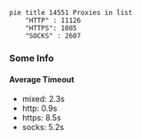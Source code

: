
```mermaid
pie title 14551 Proxies in list
    "HTTP" : 11126
    "HTTPS": 1085
    "SOCKS" : 2607
```

### Some Info
#### Average Timeout

- mixed: 2.3s
- http: 0.9s
- https: 8.5s
- socks: 5.2s
